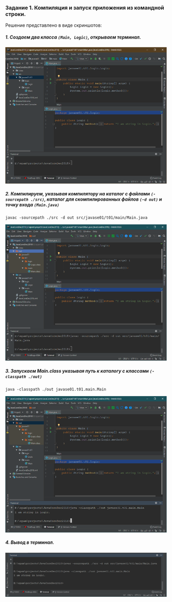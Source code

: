 ### Задание 1. Компиляция и запуск приложения из командной строки.
Решение представлено в виде скриншотов:

##### 1. Создаем два класса `(Main, Logic)`, открываем терминал.
![   ](https://github.com/DobrenkyiKA/JavaCoreDec2018/blob/se01-t01/1.bmp)
      

##### 2. Компилируем, указывая компилятору на каталог с файлами `(- sourcepath ./src)`, каталог для скомпилированных файлов `(-d out)` и точку входа `(Main.java)`
    javac -sourcepath ./src -d out src/javase01/t01/main/Main.java
![   ](https://github.com/DobrenkyiKA/JavaCoreDec2018/blob/se01-t01/2.bmp)

##### 3. Запускаем Main.class указывая путь к каталогу с классами `(-classpath ./out)`
    java -classpath ./out javase01.t01.main.Main
![   ](https://github.com/DobrenkyiKA/JavaCoreDec2018/blob/se01-t01/3.bmp)

##### 4. Вывод в терминал.
![   ](https://github.com/DobrenkyiKA/JavaCoreDec2018/blob/se01-t01/4.bmp)

